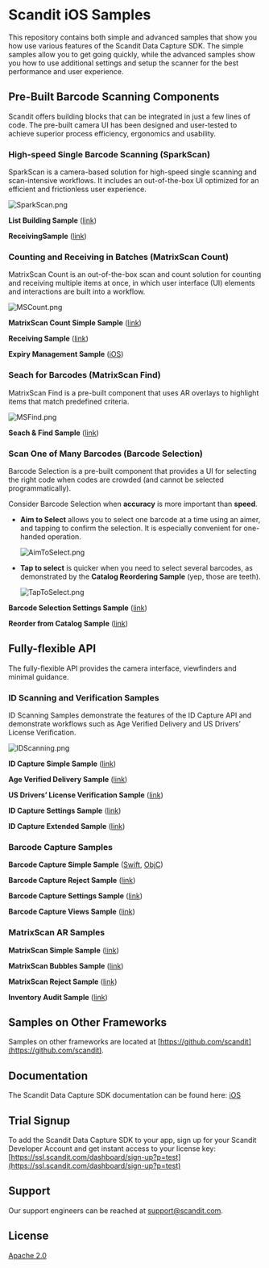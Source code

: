 # Scandit iOS Samples

This repository contains both simple and advanced samples that show you how use various features of the Scandit Data Capture SDK. The simple samples allow you to get going quickly, while the advanced samples show you how to use additional settings and setup the scanner for the best performance and user experience.

## **Pre-Built Barcode Scanning Components**

Scandit offers building blocks that can be integrated in just a few lines of code. The pre-built camera UI has been designed and user-tested to achieve superior process efficiency, ergonomics and usability.

### High-speed Single Barcode Scanning (**SparkScan)**

SparkScan is a camera-based solution for high-speed single scanning and scan-intensive workflows. It includes an out-of-the-box UI optimized for an efficient and frictionless user experience.

![SparkScan.png](https://github.com/Scandit/.github/blob/main/images/SparkScan.png)

**List Building Sample** ([link](https://github.com/Scandit/datacapture-ios-samples/tree/master/ListBuildingSample))

**ReceivingSample** ([link](https://github.com/Scandit/datacapture-ios-samples/tree/master/ReceivingSample))

### Counting and Receiving in Batches (MatrixScan Count)

MatrixScan Count is an out-of-the-box scan and count solution for counting and receiving multiple items at once, in which user interface (UI) elements and interactions are built into a workflow.

![MSCount.png](https://github.com/Scandit/.github/blob/main/images/MSCount.png)

**MatrixScan Count Simple Sample** ([link](https://github.com/Scandit/datacapture-ios-samples/tree/master/MatrixScanCountSimpleSample))

**Receiving Sample** ([link](https://github.com/Scandit/datacapture-ios-samples/tree/master/ReceivingSample))

**Expiry Management Sample** ([iOS](Scandit%20iOS%20Samples%202246395c6e4146458347ebb7a7f5624f.md))

### Seach for Barcodes (**MatrixScan Find)**

MatrixScan Find is a pre-built component that uses AR overlays to highlight items that match predefined criteria.

![MSFind.png](https://github.com/Scandit/.github/blob/main/images/MSFind.png)

**Seach  & Find Sample** ([link](https://github.com/Scandit/datacapture-ios-samples/tree/master/SearchAndFindSample))

### Scan One of Many Barcodes (Barcode Selection)

Barcode Selection is a pre-built component that provides a UI for selecting the right code when codes are crowded (and cannot be selected programmatically).

Consider Barcode Selection when **accuracy** is more important than **speed**.

- **Aim to Select** allows you to select one barcode at a time using an aimer, and tapping to confirm the selection. It is especially convenient for one-handed operation.

  ![AimToSelect.png](https://github.com/Scandit/.github/blob/main/images/AimToSelect.png)


- **Tap to select** is quicker when you need to select several barcodes, as demonstrated by the **Catalog Reordering Sample** (yep, those are teeth).

  ![TapToSelect.png](https://github.com/Scandit/.github/blob/main/images/TapToSelect.png)


**Barcode Selection Settings Sample** ([link](https://github.com/Scandit/datacapture-ios-samples/tree/master/BarcodeSelectionSettingsSample))

**Reorder from Catalog Sample** ([link](https://github.com/Scandit/datacapture-ios-samples/tree/master/ReorderFromCatalogSample))

## Fully-flexible API

The fully-flexible API provides the camera interface, viewfinders and minimal guidance.

### ID Scanning and Verification Samples

ID Scanning Samples demonstrate the features of the ID Capture API and demonstrate workflows such as Age Verified Delivery and US Drivers’ License Verification.

![IDScanning.png](https://github.com/Scandit/.github/blob/main/images/IDScanning.png)

**ID Capture Simple Sample** ([link](https://github.com/Scandit/datacapture-cordova-samples/tree/master/IdCaptureSimpleSample))

**Age Verified Delivery Sample** ([link](https://github.com/Scandit/datacapture-ios-samples/tree/master/AgeVerifiedDeliverySample))

**US Drivers’ License Verification Sample** ([link](https://github.com/Scandit/datacapture-ios-samples/tree/master/USDLVerificationSample))

**ID Capture Settings Sample** ([link](https://github.com/Scandit/datacapture-ios-samples/tree/master/IdCaptureSettingsSample))

**ID Capture Extended Sample** ([link](https://github.com/Scandit/datacapture-ios-samples/tree/master/IdCaptureExtendedSample))

### Barcode Capture Samples

**Barcode Capture Simple Sample** ([Swift](https://github.com/Scandit/datacapture-ios-samples/tree/master/BarcodeCaptureSimpleSampleSwift), [ObjC](https://github.com/Scandit/datacapture-ios-samples/tree/master/BarcodeCaptureSimpleSampleObjC))

**Barcode Capture Reject Sample** ([link](https://github.com/Scandit/datacapture-ios-samples/tree/master/BarcodeCaptureRejectSample))

**Barcode Capture Settings Sample** ([link](https://github.com/Scandit/datacapture-ios-samples/tree/master/BarcodeCaptureSettingsSample))

**Barcode Capture Views Sample** ([link](https://github.com/Scandit/datacapture-ios-samples/tree/master/BarcodeCaptureViewsSample))

### MatrixScan AR Sam**ples**

**MatrixScan Simple Sample** ([link](https://github.com/Scandit/datacapture-ios-samples/tree/master/MatrixScanSimpleSample))

**MatrixScan Bubbles Sample** ([link](https://github.com/Scandit/datacapture-ios-samples/tree/master/MatrixScanBubblesSample))

**MatrixScan Reject Sample** ([link](https://github.com/Scandit/datacapture-ios-samples/tree/master/MatrixScanRejectSample))

**Inventory Audit Sample** ([link](https://github.com/Scandit/datacapture-ios-samples/tree/master/InventoryAuditSample))

## Samples on Other Frameworks

Samples on other frameworks are located at [https://github.com/scandit](https://github.com/scandit).

## Documentation

The Scandit Data Capture SDK documentation can be found here: [iOS](https://docs.scandit.com/data-capture-sdk/ios/index.html)

## Trial Signup

To add the Scandit Data Capture SDK to your app, sign up for your Scandit Developer Account  and get instant access to your license key: [https://ssl.scandit.com/dashboard/sign-up?p=test](https://ssl.scandit.com/dashboard/sign-up?p=test)

## Support

Our support engineers can be reached at [support@scandit.com](mailto:support@scandit.com).

## License

[Apache 2.0](http://www.apache.org/licenses/LICENSE-2.0)
